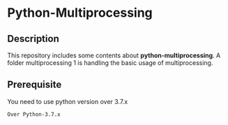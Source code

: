 # Python-Multiprocessing

## Description

This repository includes some contents about **python-multiprocessing**. A folder multiprocessing 1 is handling the basic usage of multiprocessing.


## Prerequisite

You need to use python version over 3.7.x

``
Over Python-3.7.x
``
